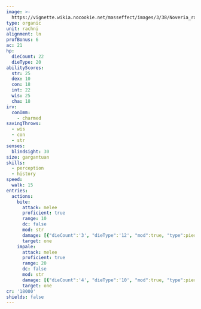 ```yaml
---
image: >-
  https://vignette.wikia.nocookie.net/masseffect/images/3/38/Noveria_rachni_queen.png/revision/latest/scale-to-width-down/700?cb=20090919061419
type: organic
unit: rachni
alignment: ln
profBonus: 6
ac: 21
hp:
  dieCount: 22
  dieType: 20
abilityScores:
  str: 25
  dex: 10
  con: 18
  int: 22
  wis: 25
  cha: 18
irv:
  conImm:
    - charmed
savingThrows:
  - wis
  - con
  - str
senses:
  blindsight: 30
size: gargantuan
skills:
  - perception
  - history
speed:
  walk: 15
entries:
  actions:
    bite:
      attack: melee
      proficient: true
      range: 10
      dc: false
      mod: str
      damage: [{"dieCount":'3', "dieType":'12', "mod":true, "type":piercing}]
      target: one
    impale:
      attack: melee
      proficient: true
      range: 20
      dc: false
      mod: str
      damage: [{"dieCount":'4', "dieType":'10', "mod":true, "type":piercing}]
      target: one
cr: '18000'
shields: false
---
```

